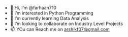 - 👋 Hi, I’m @farhaan710
- 👀 I’m interested in Python Programming
- 🌱 I’m currently learning Data Analysis
- 💞️ I’m looking to collaborate on Industry Level Projects
- 📫 YOu can Reach me on arshikf07@gmail.com

<!---
farhaan710/farhaan710 is a ✨ special ✨ repository because its `README.md` (this file) appears on your GitHub profile.
You can click the Preview link to take a look at your changes.
--->
